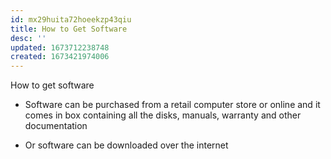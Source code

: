```yaml
---
id: mx29huita72hoeekzp43qiu
title: How to Get Software
desc: ''
updated: 1673712238748
created: 1673421974006
---
```


How to get software

-   Software can be purchased from a retail computer store or online and it comes in box containing all the disks, manuals, warranty and other documentation

-   Or software can be downloaded over the internet
